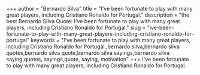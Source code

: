 +++
author = "Bernardo Silva"
title = "I've been fortunate to play with many great players, including Cristiano Ronaldo for Portugal."
description = "the best Bernardo Silva Quote: I've been fortunate to play with many great players, including Cristiano Ronaldo for Portugal."
slug = "ive-been-fortunate-to-play-with-many-great-players-including-cristiano-ronaldo-for-portugal"
keywords = "I've been fortunate to play with many great players, including Cristiano Ronaldo for Portugal.,bernardo silva,bernardo silva quotes,bernardo silva quote,bernardo silva sayings,bernardo silva saying,quotes, sayings,quote, saying, motivation"
+++
I've been fortunate to play with many great players, including Cristiano Ronaldo for Portugal.
